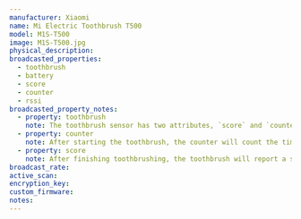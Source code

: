 ```yaml
---
manufacturer: Xiaomi
name: Mi Electric Toothbrush T500
model: M1S-T500
image: M1S-T500.jpg
physical_description:
broadcasted_properties:
  - toothbrush
  - battery
  - score
  - counter
  - rssi
broadcasted_property_notes:
  - property: toothbrush
    note: The toothbrush sensor has two attributes, `score` and `counter`
  - property: counter
    note: After starting the toothbrush, the counter will count the time you used your toothbrush
  - property: score
    note: After finishing toothbrushing, the toothbrush will report a score
broadcast_rate:
active_scan:
encryption_key:
custom_firmware:
notes:
---
```

